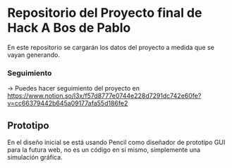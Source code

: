# Repositorio del Proyecto final de Hack A Bos de Pablo
En este repositorio se cargarán los datos del proyecto a medida que se vayan generando.
### Seguimiento
-> Puedes hacer seguimiento del proyecto en https://www.notion.so/l3x/f57d8777e0744e228d7291dc742e60fe?v=cc66379442b645a09177afa55d186fe2

## Prototipo
En el diseño inicial se está usando Pencil como diseñador de prototipo GUI para la futura web, no es un código en si mismo, simplemente una simulación gráfica.


